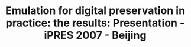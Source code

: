 ---
abstract: null
creators:
- Verdegem, Remco
- van der Hoeven, Jeffrey
- Lohman, Bram
date: null
document_url: https://services.phaidra.univie.ac.at/api/object/o:294514/download
grand_parent: iPRES
institutions: []
keywords:
- beijing
landing_page_url: https://phaidra.univie.ac.at/o:294514
language: eng
layout: publication
license: CC BY-SA 3.0 AT
notes_url: null
parent: iPRES 2007
presentation_url: null
size: 996879
source_name: iPRES
title: 'Emulation for digital preservation in practice: the results: Presentation
  - iPRES 2007 - Beijing'
type: paper
year: 2007
---